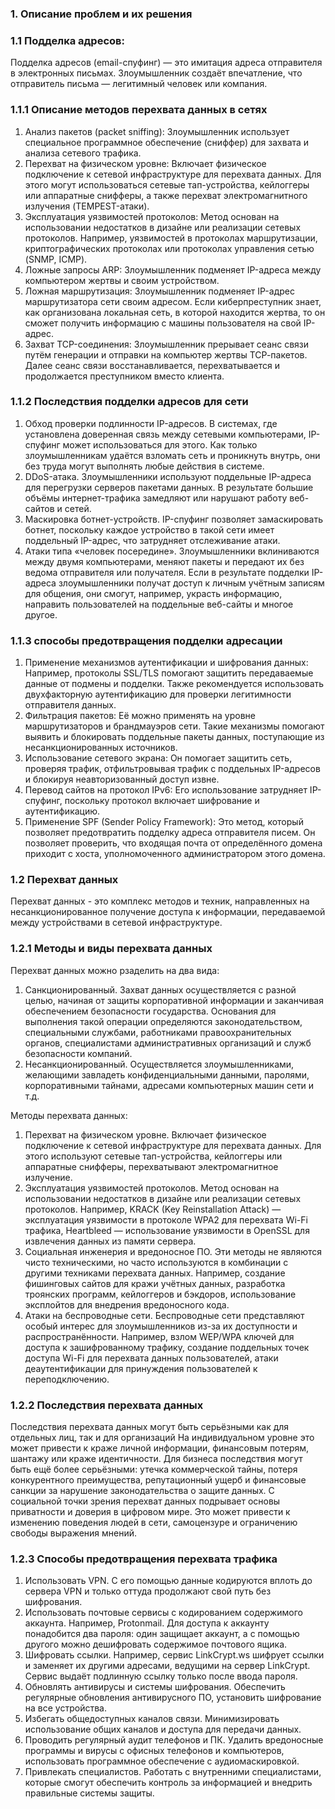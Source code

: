 ### 1. Описание проблем и их решения
### 1.1 Подделка адресов:
Подделка адресов (email-спуфинг) — это имитация адреса отправителя в электронных письмах. Злоумышленник создаёт впечатление, что отправитель письма — легитимный человек или компания.

### 1.1.1 Описание методов перехвата данных в сетях
1. Анализ пакетов (packet sniffing): Злоумышленник использует специальное программное обеспечение (сниффер) для захвата и анализа сетевого трафика.
2. Перехват на физическом уровне: Включает физическое подключение к сетевой инфраструктуре для перехвата данных. Для этого могут использоваться сетевые тап-устройства, кейлоггеры или аппаратные снифферы, а также перехват электромагнитного излучения (TEMPEST-атаки).
3. Эксплуатация уязвимостей протоколов: Метод основан на использовании недостатков в дизайне или реализации сетевых протоколов. Например, уязвимостей в протоколах маршрутизации, криптографических протоколах или протоколах управления сетью (SNMP, ICMP).
4. Ложные запросы ARP: Злоумышленник подменяет IP-адреса между компьютером жертвы и своим устройством.
5. Ложная маршрутизация: Злоумышленник подменяет IP-адрес маршрутизатора сети своим адресом. Если киберпреступник знает, как организована локальная сеть, в которой находится жертва, то он сможет получить информацию с машины пользователя на свой IP-адрес.
6. Захват TCP-соединения: Злоумышленник прерывает сеанс связи путём генерации и отправки на компьютер жертвы ТСР-пакетов. Далее сеанс связи восстанавливается, перехватывается и продолжается преступником вместо клиента.

### 1.1.2 Последствия подделки адресов для сети
1. Обход проверки подлинности IP-адресов. В системах, где установлена доверенная связь между сетевыми компьютерами, IP-спуфинг может использоваться для этого. Как только злоумышленникам удаётся взломать сеть и проникнуть внутрь, они без труда могут выполнять любые действия в системе.
2. DDoS-атака. Злоумышленники используют поддельные IP-адреса для перегрузки серверов пакетами данных. В результате большие объёмы интернет-трафика замедляют или нарушают работу веб-сайтов и сетей.
3. Маскировка ботнет-устройств. IP-спуфинг позволяет замаскировать ботнет, поскольку каждое устройство в такой сети имеет поддельный IP-адрес, что затрудняет отслеживание атаки.
4. Атаки типа «человек посередине». Злоумышленники вклиниваются между двумя компьютерами, меняют пакеты и передают их без ведома отправителя или получателя. Если в результате подделки IP-адреса злоумышленники получат доступ к личным учётным записям для общения, они смогут, например, украсть информацию, направить пользователей на поддельные веб-сайты и многое другое.

### 1.1.3 способы предотвращения подделки адресации
1. Применение механизмов аутентификации и шифрования данных: Например, протоколы SSL/TLS помогают защитить передаваемые данные от подмены и подделки. Также рекомендуется использовать двухфакторную аутентификацию для проверки легитимности отправителя данных.
2. Фильтрация пакетов: Её можно применять на уровне маршрутизаторов и брандмауэров сети. Такие механизмы помогают выявить и блокировать поддельные пакеты данных, поступающие из несанкционированных источников.
3. Использование сетевого экрана: Он помогает защитить сеть, проверяя трафик, отфильтровывая трафик с поддельных IP-адресов и блокируя неавторизованный доступ извне.
4. Перевод сайтов на протокол IPv6: Его использование затрудняет IP-спуфинг, поскольку протокол включает шифрование и аутентификацию.
5. Применение SPF (Sender Policy Framework): Это метод, который позволяет предотвратить подделку адреса отправителя писем. Он позволяет проверить, что входящая почта от определённого домена приходит с хоста, уполномоченного администратором этого домена.

### 1.2 Перехват данных
Перехват данных - это комплекс методов и техник, направленных на несанкционированное получение доступа к информации, передаваемой между устройствами в сетевой инфраструктуре.

### 1.2.1 Методы и виды перехвата данных
Перехват данных можно рзаделить на два вида:
1. Санкционированный. Захват данных осуществляется с разной целью, начиная от защиты корпоративной информации и заканчивая обеспечением безопасности государства. Основания для выполнения такой операции определяются законодательством, специальными службами, работниками правоохранительных органов, специалистами административных организаций и служб безопасности компаний.
2. Несанкционированный. Осуществляется злоумышленниками, желающими завладеть конфиденциальными данными, паролями, корпоративными тайнами, адресами компьютерных машин сети и т.д.

Методы перехвата данных:
1. Перехват на физическом уровне. Включает физическое подключение к сетевой инфраструктуре для перехвата данных. Для этого используют сетевые тап-устройства, кейлоггеры или аппаратные снифферы, перехватывают электромагнитное излучение.
2. Эксплуатация уязвимостей протоколов. Метод основан на использовании недостатков в дизайне или реализации сетевых протоколов. Например, KRACK (Key Reinstallation Attack) — эксплуатация уязвимости в протоколе WPA2 для перехвата Wi-Fi трафика, Heartbleed — использование уязвимости в OpenSSL для извлечения данных из памяти сервера.
3. Социальная инженерия и вредоносное ПО. Эти методы не являются чисто техническими, но часто используются в комбинации с другими техниками перехвата данных. Например, создание фишинговых сайтов для кражи учётных данных, разработка троянских программ, кейлоггеров и бэкдоров, использование эксплойтов для внедрения вредоносного кода.
4. Атаки на беспроводные сети. Беспроводные сети представляют особый интерес для злоумышленников из-за их доступности и распространённости. Например, взлом WEP/WPA ключей для доступа к зашифрованному трафику, создание поддельных точек доступа Wi-Fi для перехвата данных пользователей, атаки деаутентификации для принуждения пользователей к переподключению.

### 1.2.2 Последствия перехвата данных
Последствия перехвата данных могут быть серьёзными как для отдельных лиц, так и для организаций
На индивидуальном уровне это может привести к краже личной информации, финансовым потерям, шантажу или краже идентичности.
Для бизнеса последствия могут быть ещё более серьёзными: утечка коммерческой тайны, потеря конкурентного преимущества, репутационный ущерб и финансовые санкции за нарушение законодательства о защите данных.
С социальной точки зрения перехват данных подрывает основы приватности и доверия в цифровом мире. Это может привести к изменению поведения людей в сети, самоцензуре и ограничению свободы выражения мнений.

### 1.2.3 Способы предотвращения перехвата трафика
1. Использовать VPN. С его помощью данные кодируются вплоть до сервера VPN и только оттуда продолжают свой путь без шифрования.
2. Использовать почтовые сервисы с кодированием содержимого аккаунта. Например, Protonmail. Для доступа к аккаунту понадобится два пароля: один защищает аккаунт, а с помощью другого можно дешифровать содержимое почтового ящика.
3. Шифровать ссылки. Например, сервис LinkCrypt.ws шифрует ссылки и заменяет их другими адресами, ведущими на сервер LinkCrypt. Сервис выдаёт подлинную ссылку только после ввода пароля.
4. Обновлять антивирусы и системы шифрования. Обеспечить регулярные обновления антивирусного ПО, установить шифрование на все устройства.
5. Избегать общедоступных каналов связи. Минимизировать использование общих каналов и доступа для передачи данных.
6. Проводить регулярный аудит телефонов и ПК. Удалить вредоносные программы и вирусы с офисных телефонов и компьютеров, использовать программное обеспечение с аудиомаскировкой.
7. Привлекать специалистов. Работать с внутренними специалистами, которые смогут обеспечить контроль за информацией и внедрить правильные системы защиты.
